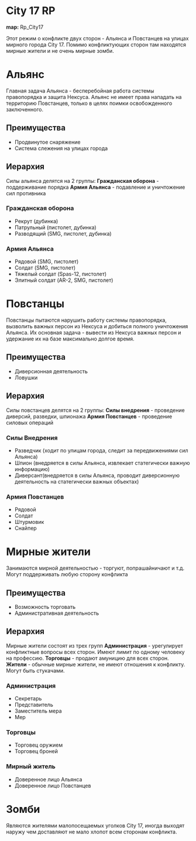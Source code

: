 # City 17 RP

**map:** Rp_City17

Этот режим о конфликте двух сторон - Альянса и Повстанцев на улицах мирного города City 17. Помимо конфликтующих сторон там находятся мирные жители и не очень мирные зомби.

# Альянс
Главная задача Альянса - бесперебойная работа системы правопорядка и защита Нексуса. Альянс не имеет права нападать на территорию Повстанцев, только в целях поимки освобожденного заключенного.

## Преимущества
- Продвинутое снаряжение
- Система слежения на улицах города

## Иерархия
Силы альянса делятся на 2 группы:
**Гражданская оборона** - поддерживание порядка
**Армия Альянса** - подавление и уничтожение сил противника

### Гражданская оборона
- Рекрут (дубинка)
- Патрульный (пистолет, дубинка)
- Разводящий (SMG, пистолет, дубинка)

### Армия Альянса
- Рядовой (SMG, пистолет)
- Солдат (SMG, пистолет)
- Тяжелый солдат (Spas-12, пистолет)
- Элитный солдат (AR-2, SMG, пистолет)

# Повстанцы
Повстанцы пытаются нарушить работу системы правопорядка, вызволить важных персон из Нексуса и добиться полного уничтожения Альянса. Их основная задача - вывести из Нексуса важных персон и удержание их на базе максимально долгое время.

## Преимущества
- Диверсионная деятельность
- Ловушки

## Иерархия
Силы повстанцев делятся на 2 группы:
**Силы внедрения** - проведение диверсий, разведки, шпионажа
**Армия Повстанцев** - проведение силовых операций

### Силы Внедрения
- Разведчик (ходит по улицам города, следит за передвижениями сил Альянса)
- Шпион (внедряется в силы Альянса, извлекает статегически важную информацию)
- Диверсант(внедряется в силы Альянса, проводит диверсионную деятельность на статегически важных объектах)

### Армия Повстанцев
- Рядовой
- Солдат
- Штурмовик
- Снайпер

# Мирные жители
Занимаются мирной деятельностью - торгуют, попрашайничают и т.д. Могут поддерживать любую сторону конфликта

## Преимущества
- Возможность торговать
- Административная деятельность

## Иерархия
Мирные жители состоят из трех групп
**Администрация** - урегулирует конфликтные вопросы всех сторон. Имеют лимит по одному человеку на профессию.
**Торговцы** - продают амуницию для всех сторон.
**Жители** - обычные мирные жители, не имеют отношения к конфликту. Могут быть стукачами.

### Администрация
- Секретарь
- Представитель
- Заместитель мера
- Мер

### Торговцы
- Торговец оружием
- Торговец броней

### Мирный житель
- Доверенное лицо Альянса
- Доверенное лицо Повстанцев

# Зомби
Являются жителями малопосещаемых уголков City 17, иногда выходят наружу чем доставляют не мало хлопот всем сторонам конфликта.
